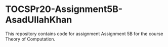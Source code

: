 # TOCSPr20-Assignment5B-AsadUllahKhan
This repository contains code for assignment Assignment 5B for the course Theory of Computation.
